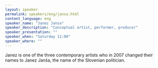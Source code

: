 ```yaml
---
layout: speaker
permalink: speakers/eng/jansa.html
content_language: eng
speaker_name: "Janez Jansa"
speaker_description: "Conceptual artist, performer, producer"
speaker_presentation: ""
speaker_when: "Saturday 11:00"
speaker_where: ""
---
```


Janez is one of the three contemporary artists who in 2007 changed their names to Janez Janša, the name of the Slovenian politician. 
